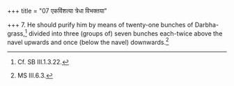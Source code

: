+++
title = "07 एकविंशत्या त्रेधा विभक्तया"

+++
7. He should purify him by means of twenty-one bunches of Darbha-grass,[^1] divided into three (groups of) seven bunches each-twice above the navel upwards and once (below the navel) downwards.[^2]  


[^1]: Cf. SB III.1.3.22.  

[^2]: MS III.6.3.
